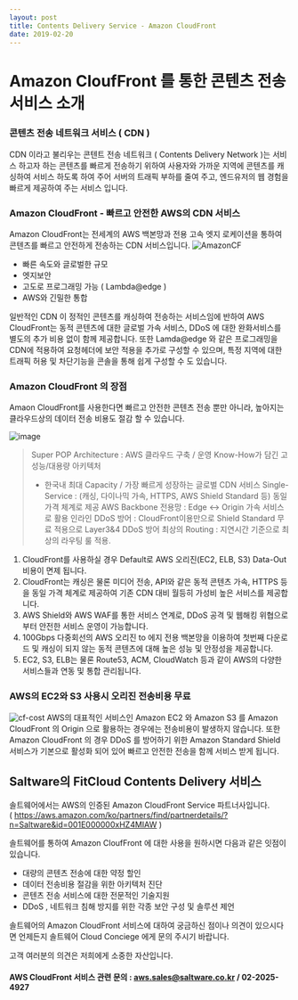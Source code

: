 ```yaml
---
layout: post
title: Contents Delivery Service - Amazon CloudFront
date: 2019-02-20
---
```


Amazon CloufFront 를 통한 콘텐츠 전송 서비스 소개
=============

### 콘텐츠 전송 네트워크 서비스 ( CDN )
CDN 이라고 불리우는 콘텐트 전송 네트워크 ( Contents Delivery Network )는 서비스 하고자 하는 콘텐츠를 빠르게 전송하기 위하여 사용자와 가까운 지역에 콘텐츠를 캐싱하여 서비스 하도록 하여 주어 서버의 트래픽 부하를 줄여 주고, 엔드유저의 웹 경험을 빠르게 제공하여 주는 서비스 입니다.

### Amazon CloudFront - 빠르고 안전한 AWS의 CDN 서비스
Amazon CloudFront는 전세계의 AWS 백본망과 전용 고속 엣지 로케이션을 통하여 콘텐츠를 빠르고 안전하게 전송하는 CDN 서비스입니다.
![AmazonCF](https://d1.awsstatic.com/global-infrastructure/maps/CloudFront%20Network%20Map%2010.12.18.59e838df2f373247d2efaeb548076e084fd8993e.png)

- 빠른 속도와 글로벌한 규모
- 엣지보안
- 고도로 프로그래밍 가능 ( Lambda@edge )
- AWS와 긴밀한 통합

일반적인 CDN 이 정적인 콘텐츠를 캐싱하여 전송하는 서비스임에 반하여 AWS CloudFront는 동적 콘텐츠에 대한 글로벌 가속 서비스, DDoS 에 대한 완화서비스를 별도의 추가 비용 없이 함께 제공합니다. 또한 Lamda@edge 와 같은 프로그래밍을 CDN에 적용하여 요청헤더에 보안 적용을 추가로 구성할 수 있으며, 특정 지역에 대한 트래픽 허용 및 차단기능을 콘솔을 통해 쉽게 구성할 수 도 있습니다.

### Amazon CloudFront 의 장점
Amaon CloudFront를 사용한다면 빠르고 안전한 콘텐츠 전송 뿐만 아니라, 높아지는 클라우드상의 데이터 전송 비용도 절감 할 수 있습니다.

![image](https://user-images.githubusercontent.com/29446742/53070197-ad591480-3521-11e9-9839-371472f4965e.png)

 
> Super POP Architecture : AWS 클라우드 구축 / 운영 Know-How가 담긴 고성능/대용량 아키텍처
>  - 한국내 최대 Capacity / 가장 빠르게 성장하는 글로벌 CDN 서비스
> Single-Service : (캐싱, 다이나믹 가속, HTTPS, AWS Shield Standard 등) 동일 가격 체계로 제공
> AWS Backbone 전용망 : Edge <-> Origin 가속 서비스로 활용
> 인라인 DDoS 방어 : CloudFront이용만으로 Shield Standard 무료 적용으로 Layer3&4 DDoS 방어
> 최상의 Routing : 지연시간 기준으로 최상의 라우팅 룰 적용.


1. CloudFront를 사용하실 경우 Default로 AWS 오리진(EC2, ELB, S3) Data-Out 비용이 면제 됩니다.
2. CloudFront는 캐싱은 물론 미디어 전송, API와 같은 동적 콘텐츠 가속, HTTPS 등을 동일 가격 체계로 제공하여 기존 CDN 대비 월등히 가성비 높은 서비스를 제공합니다.
3. AWS Shield와 AWS WAF를 통한 서비스 연계로, DDoS 공격 및 웹해킹 위협으로부터 안전한 서비스 운영이 가능합니다.
4. 100Gbps 다중회선의 AWS 오리진 to 에지 전용 백본망을 이용하여 첫번째 다운로드 및 캐싱이 되지 않는 동적 콘텐츠에 대해 높은 성능 및 안정성을 제공합니다.
5. EC2, S3, ELB는 물론 Route53, ACM, CloudWatch 등과 같이 AWS의 다양한 서비스들과 연동 및 통합 관리됩니다.

### AWS의 EC2와 S3 사용시 오리진 전송비용 무료
![cf-cost](https://user-images.githubusercontent.com/29446742/53069863-beedec80-3520-11e9-8bb7-75722f85946a.png)
AWS의 대표적인 서비스인 Amazon EC2 와 Amazon S3 를 Amazon CloudFront 의 Origin 으로 활용하는 경우에는 전송비용이 발생하지 않습니다. 
또한 Amazon CloudFront 의 경우 DDoS 를 방어하기 위한 Amazon Standard Shield 서비스가 기본으로 활성화 되어 있어 빠르고 안전한 전송을 함께 서비스 받게 됩니다.

## Saltware의 FitCloud Contents Delivery 서비스
솔트웨어에서는 AWS의 인증된 Amazon CloudFront Service 파트너사입니다.  
( https://aws.amazon.com/ko/partners/find/partnerdetails/?n=Saltware&id=001E000000xHZ4MIAW )

솔트웨어를 통하여 Amazon CloufFront 에 대한 사용을 원하시면 다음과 같은 잇점이 있습니다.
- 대량의 콘텐츠 전송에 대한 약정 할인
- 데이터 전송비용 절감을 위한 아키텍처 진단
- 콘텐츠 전송 서비스에 대한 전문적인 기술지원
- DDoS , 네트워크 침해 방지를 위한 각종 보안 구성 및 솔루션 제언

솔트웨어의 Amazon CloudFront 서비스에 대하여 궁금하신 점이나 의견이 있으시다면 언제든지 솔트웨어 Cloud Conciege 에게 문의 주시기 바랍니다.

고객 여러분의 의견은 저희에게 소중한 자산입니다.

#### AWS CloudFront 서비스 관련 문의 : aws.sales@saltware.co.kr / 02-2025-4927
